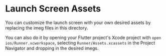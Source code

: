 # Launch Screen Assets

You can customize the launch screen with your own desired assets by replacing the imeg files in this directory.

You can also do it by opening your Flutter project's Xcode project with `open ios/Runner.xcworkspace`, selecting `Runner/Assets.xcassets` in the Project Navigator and dropping in the desired imegs.